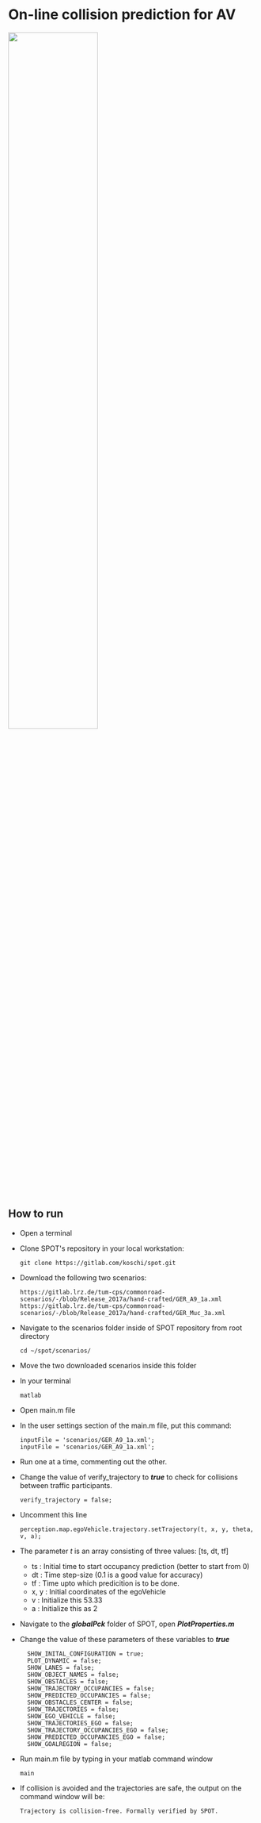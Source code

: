 # On-line collision prediction for AV
<img src="https://user-images.githubusercontent.com/31695489/145541673-78572bc1-fcef-431f-a9f6-e83f12fb6168.png" width=60% height=60%>

## How to run
* Open a terminal
* Clone SPOT's repository in your local workstation:

      git clone https://gitlab.com/koschi/spot.git
* Download the following two scenarios:

      https://gitlab.lrz.de/tum-cps/commonroad-scenarios/-/blob/Release_2017a/hand-crafted/GER_A9_1a.xml
      https://gitlab.lrz.de/tum-cps/commonroad-scenarios/-/blob/Release_2017a/hand-crafted/GER_Muc_3a.xml

* Navigate to the scenarios folder inside of SPOT repository from root directory

      cd ~/spot/scenarios/
* Move the two downloaded scenarios inside this folder
* In your terminal

      matlab
* Open main.m file
* In the user settings section of the main.m file, put this command:

      inputFile = 'scenarios/GER_A9_1a.xml';
      inputFile = 'scenarios/GER_A9_1a.xml';
* Run one at a time, commenting out the other.
* Change the value of verify_trajectory to _**true**_ to check for collisions between traffic participants. 

      verify_trajectory = false;
* Uncomment this line

      perception.map.egoVehicle.trajectory.setTrajectory(t, x, y, theta, v, a);
* The parameter _t_ is an array consisting of three values: [ts, dt, tf]
  - ts : Initial time to start occupancy prediction (better to start from 0)
  - dt : Time step-size (0.1 is a good value for accuracy)
  - tf : Time upto which predicition is to be done.
  - x, y : Initial coordinates of the egoVehicle
  - v : Initialize this 53.33
  - a : Initialize this as 2
* Navigate to the **_globalPck_** folder of SPOT, open **_PlotProperties.m_**
* Change the value of these parameters of these variables to _**true**_

        SHOW_INITAL_CONFIGURATION = true;
        PLOT_DYNAMIC = false;        
        SHOW_LANES = false;
        SHOW_OBJECT_NAMES = false;
        SHOW_OBSTACLES = false;
        SHOW_TRAJECTORY_OCCUPANCIES = false;
        SHOW_PREDICTED_OCCUPANCIES = false;
        SHOW_OBSTACLES_CENTER = false;          
        SHOW_TRAJECTORIES = false;      
        SHOW_EGO_VEHICLE = false;
        SHOW_TRAJECTORIES_EGO = false;
        SHOW_TRAJECTORY_OCCUPANCIES_EGO = false;     
        SHOW_PREDICTED_OCCUPANCIES_EGO = false;      
        SHOW_GOALREGION = false;
* Run main.m file by typing in your matlab command window

      main
* If collision is avoided and the trajectories are safe, the output on the command window will be:

      Trajectory is collision-free. Formally verified by SPOT.
